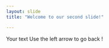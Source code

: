 ```yaml
---
layout: slide
title: "Welcome to our second slide!"

---
```


Your text
Use the left arrow to go back !
